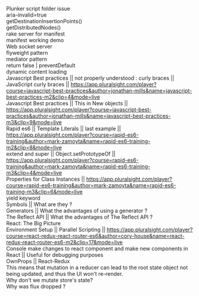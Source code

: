 Plunker script folder issue<br>
aria-invalid=true<br>
getDestinationInsertionPoints()<br>
getDistributedNodes()<br>
rake server for manifest<br>
manifest working demo<br>
Web socket server<br>
flyweight pattern<br>
mediator pattern<br>
return false | preventDefault<br>
dynamic content loading<br>
Javascript Best practices || not  properly understood : curly braces || JavaScript curly braces || https://app.pluralsight.com/player?course=javascript-best-practices&author=jonathan-mills&name=javascript-best-practices-m2&clip=4&mode=live<br/>
Javascript Best practices || This in New objects || https://app.pluralsight.com/player?course=javascript-best-practices&author=jonathan-mills&name=javascript-best-practices-m3&clip=9&mode=live<br/>
Rapid es6 || Template Literals || last example || https://app.pluralsight.com/player?course=rapid-es6-training&author=mark-zamoyta&name=rapid-es6-training-m2&clip=8&mode=live<br/>
extend and super || Object.setPrototypeOf || https://app.pluralsight.com/player?course=rapid-es6-training&author=mark-zamoyta&name=rapid-es6-training-m3&clip=4&mode=live<br/>
Properties for Class Instances || https://app.pluralsight.com/player?course=rapid-es6-training&author=mark-zamoyta&name=rapid-es6-training-m3&clip=6&mode=live<br/>
yield keyword<br/>
Symbols || What are they ?<br/>
Generators || What the advantages of using a generator ?<br/>
The Reflect API || What the advantages of The Reflect API ?<br/>
React: The Big Picture<br/>
Environment Setup || Parallel Scripting || https://app.pluralsight.com/player?course=react-redux-react-router-es6&author=cory-house&name=react-redux-react-router-es6-m2&clip=17&mode=live <br/>
Console make changes to react component and make new components in React || Useful for debugging purposes <br/>
OwnProps || React-Redux <br/>
This means that mutation in a reducer can lead to the root state object not being updated, and thus the UI won't re-render. <br/>
Why don't we mutate store's state?<br/>
Why was flux dropped ?<br/>